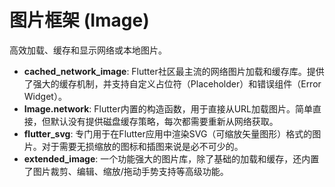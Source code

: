 # 图片框架 (Image)

高效加载、缓存和显示网络或本地图片。

-   **cached_network_image**: Flutter社区最主流的网络图片加载和缓存库。提供了强大的缓存机制，并支持自定义占位符（Placeholder）和错误组件（Error Widget）。
-   **Image.network**: Flutter内置的构造函数，用于直接从URL加载图片。简单直接，但默认没有提供磁盘缓存策略，每次都需要重新从网络获取。
-   **flutter_svg**: 专门用于在Flutter应用中渲染SVG（可缩放矢量图形）格式的图片。对于需要无损缩放的图标和插图来说是必不可少的。
-   **extended_image**: 一个功能强大的图片库，除了基础的加载和缓存，还内置了图片裁剪、编辑、缩放/拖动手势支持等高级功能。
